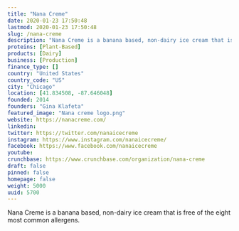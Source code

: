 ```yaml
---
title: "Nana Creme"
date: 2020-01-23 17:50:48
lastmod: 2020-01-23 17:50:48
slug: /nana-creme
description: "Nana Creme is a banana based, non-dairy ice cream that is free of the eight most common allergens."
proteins: [Plant-Based]
products: [Dairy]
business: [Production]
finance_type: []
country: "United States"
country_code: "US"
city: "Chicago"
location: [41.834508, -87.646048]
founded: 2014
founders: "Gina Klafeta"
featured_image: "Nana creme logo.png"
website: https://nanacreme.com/
linkedin: 
twitter: https://twitter.com/nanaicecreme
instagram: https://www.instagram.com/nanaicecreme/
facebook: https://www.facebook.com/nanaicecreme
youtube: 
crunchbase: https://www.crunchbase.com/organization/nana-creme
draft: false
pinned: false
homepage: false
weight: 5000
uuid: 5700
---
```

Nana Creme is a banana based, non-dairy ice cream that is free of the eight most common allergens.
